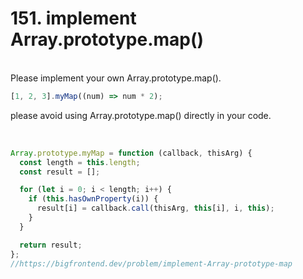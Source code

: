 <h1>151. implement Array.prototype.map()
</h1>

<br/>Please implement your own Array.prototype.map().

```js
[1, 2, 3].myMap((num) => num * 2);
```

please avoid using Array.prototype.map() directly in your code.

<br/>

```javascript
Array.prototype.myMap = function (callback, thisArg) {
  const length = this.length;
  const result = [];

  for (let i = 0; i < length; i++) {
    if (this.hasOwnProperty(i)) {
      result[i] = callback.call(thisArg, this[i], i, this);
    }
  }

  return result;
};
//https://bigfrontend.dev/problem/implement-Array-prototype-map
```
